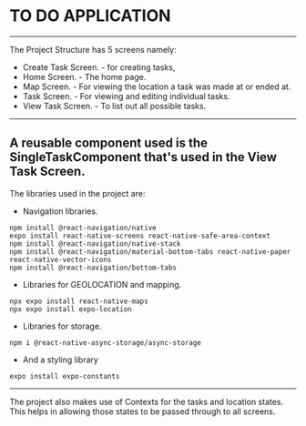 # TO DO APPLICATION
---
The Project Structure has 5 screens namely:
* Create Task Screen. - for creating tasks,
* Home Screen. - The home page.
* Map Screen. - For viewing the location a task was made at or ended at.
* Task Screen. - For viewing and editing individual tasks.
* View Task Screen. - To list out all possible tasks.
---
A reusable component used is the SingleTaskComponent that's used in the View Task Screen.
---
The libraries used in the project are:
* Navigation libraries.
```
npm install @react-navigation/native
expo install react-native-screens react-native-safe-area-context
npm install @react-navigation/native-stack
npm install @react-navigation/material-bottom-tabs react-native-paper react-native-vector-icons
npm install @react-navigation/bottom-tabs
```
* Libraries for GEOLOCATION and mapping.
```
npx expo install react-native-maps
npx expo install expo-location
```
* Libraries for storage.
```
npm i @react-native-async-storage/async-storage
```
* And a styling library
```
expo install expo-constants
```
---
The project also makes use of Contexts for the tasks and location states.
This helps in allowing those states to be passed through to all screens.


